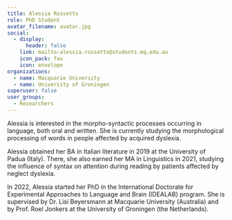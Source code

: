 ```yaml
---
title: Alessia Rossetto
role: PhD Student
avatar_filename: avatar.jpg
social:
  - display:
      header: false
    link: mailto:alessia.rossetto@students.mq.edu.au
    icon_pack: fas
    icon: envelope
organizations:
  - name: Macquarie University
  - name: University of Groningen
superuser: false
user_groups:
  - Researchers
---
```

Alessia is interested in the morpho-syntactic processes occurring in language, both oral and written. She is currently studying the morphological processing of words in people affected by acquired dyslexia. 


Alessia obtained her BA in Italian literature in 2019 at the University of Padua (Italy). There, she also earned her MA in Linguistics in 2021, studying the influence of syntax on attention during reading by patients affected by neglect dyslexia. 


In 2022, Alessia started her PhD in the International Doctorate for Experimental Approaches to Language and Brain (IDEALAB) program. She is supervised by Dr. Lisi Beyersmann at Macquarie University (Australia) and by Prof. Roel Jonkers at the University of Groningen (the Netherlands).